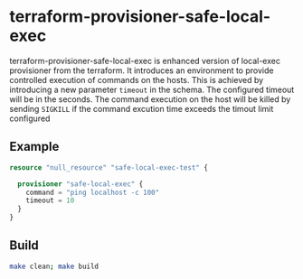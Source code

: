 # terraform-provisioner-safe-local-exec
terraform-provisioner-safe-local-exec is enhanced version of local-exec provisioner from the terraform. It introduces an environment to provide controlled execution of commands on the hosts. This is achieved by introducing a new parameter `timeout` in the schema. The configured timeout will be in the seconds. The command execution on the host  will be killed by sending `SIGKILL` if the command excution time exceeds the timout limit configured

## Example

```tf
resource "null_resource" "safe-local-exec-test" {

  provisioner "safe-local-exec" {
    command = "ping localhost -c 100"
    timeout = 10
  }
}
```

## Build

```bash
make clean; make build
```